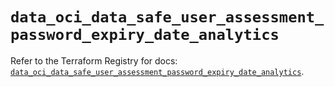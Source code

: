 # `data_oci_data_safe_user_assessment_password_expiry_date_analytics`

Refer to the Terraform Registry for docs: [`data_oci_data_safe_user_assessment_password_expiry_date_analytics`](https://registry.terraform.io/providers/oracle/oci/7.19.0/docs/data-sources/data_safe_user_assessment_password_expiry_date_analytics).
